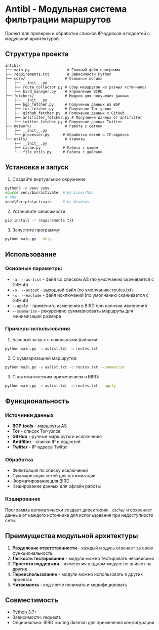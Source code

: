 # Antibl - Модульная система фильтрации маршрутов

Проект для проверки и обработки списков IP-адресов и подсетей с модульной архитектурой.

## Структура проекта

```
antibl/
├── main.py                 # Главный файл программы
├── requirements.txt        # Зависимости Python
├── core/                  # Основная логика
│   ├── __init__.py
│   ├── route_collector.py # Сбор маршрутов из разных источников
│   └── bird_manager.py    # Управление BIRD
├── fetchers/              # Модули для получения данных
│   ├── __init__.py
│   ├── bgp_fetcher.py     # Получение данных из BGP
│   ├── tor_fetcher.py     # Получение Tor-узлов
│   ├── github_fetcher.py  # Получение данных с GitHub
│   ├── antifilter_fetcher.py # Получение данных от antifilter
│   └── twitter_fetcher.py # Получение данных Twitter
├── network/               # Работа с сетями
│   ├── __init__.py
│   └── processor.py      # Обработка сетей и IP-адресов
└── utils/                 # Утилиты
    ├── __init__.py
    ├── cache.py          # Работа с кэшем
    └── file_utils.py     # Работа с файлами
```

## Установка и запуск

1. Создайте виртуальное окружение:
```bash
python3 -m venv venv
source venv/bin/activate  # На Linux/Mac
# или
venv\Scripts\activate     # На Windows
```

2. Установите зависимости:
```bash
pip install -r requirements.txt
```

3. Запустите программу:
```bash
python main.py --help
```

## Использование

### Основные параметры

- `-a, --as-list` - файл со списком AS (по умолчанию скачивается с GitHub)
- `-o, --output` - выходной файл (по умолчанию: routes.txt)
- `-x, --exclude` - файл исключений (по умолчанию скачивается с GitHub)
- `--apply` - применить изменения в BIRD при наличии изменений
- `--summarize` - рекурсивно суммаризовать маршруты для минимизации размера

### Примеры использования

1. Базовый запуск с локальными файлами:
```bash
python main.py -a aslist.txt -o routes.txt
```

2. С суммаризацией маршрутов:
```bash
python main.py -a aslist.txt -o routes.txt --summarize
```

3. С автоматическим применением в BIRD:
```bash
python main.py -a aslist.txt -o routes.txt --apply
```

## Функциональность

### Источники данных

- **BGP.tools** - маршруты AS
- **Tor** - список Tor-узлов
- **GitHub** - ручные маршруты и исключения
- **Antifilter** - списки IP и подсетей
- **Twitter** - IP-адреса Twitter

### Обработка

- Фильтрация по списку исключений
- Суммаризация сетей для оптимизации
- Форматирование для BIRD
- Кэширование данных для офлайн работы

### Кэширование

Программа автоматически создает директорию `.cache/` и сохраняет данные от каждого источника для использования при недоступности сети.

## Преимущества модульной архитектуры

1. **Разделение ответственности** - каждый модуль отвечает за свою функциональность
2. **Легкость тестирования** - модули можно тестировать независимо
3. **Простота поддержки** - изменения в одном модуле не влияют на другие
4. **Переиспользование** - модули можно использовать в других проектах
5. **Читаемость** - код легче понимать и модифицировать

## Совместимость

- Python 3.7+
- Зависимости: requests
- Опционально: BIRD routing daemon для применения конфигурации
